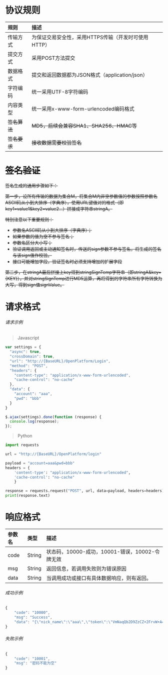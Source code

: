 # 协议规则

| 规则 | 描述 |
| :--- | :--- |
| 传输方式 | 为保证交易安全性，采用HTTPS传输（开发时可使用HTTP） |
| 提交方式 | 采用POST方法提交 |
| 数据格式 | 提交和返回数据都为JSON格式（application/json） |
| 字符编码 | 统一采用UTF-8字符编码 |
| 内容类型 | 统一采用x-www-form-urlencoded编码格式 |
| ~~签名算法~~ | ~~MD5，后续会兼容SHA1、SHA256、HMAC等~~ |
| ~~签名要求~~ | ~~接收数据需要校验签名~~ |

# ~~签名验证~~

~~签名生成的通用步骤如下：~~

~~第一步，设所有传输的数据为集合M，将集合M内非空参数值的参数按照参数名ASCII码从小到大排序（字典序），使用URL键值对的格式（即key1=value1&key2=value2…）拼接成字符串stringA。~~

~~特别注意以下重要规则：~~

* ~~参数名ASCII码从小到大排序（字典序）；~~
* ~~如果参数的值为空不参与签名；~~
* ~~参数名区分大小写；~~
* ~~验证调用返回或主动通知签名时，传送的sign参数不参与签名，将生成的签名与该sign值作校验。~~
* ~~接口可能增加字段，验证签名时必须支持增加的扩展字段~~

~~第二步，在stringA最后拼接上key得到stringSignTemp字符串（即stringA&key={KEY}），并对stringSignTemp进行MD5运算，再将得到的字符串所有字符转换为大写，得到sign值signValue。~~

# 请求格式

###### 请求示例

> Javascript

```js
var settings = {
  "async": true,
  "crossDomain": true,
  "url": "http://{BaseURL}/OpenPlatform/Login",
  "method": "POST",
  "headers": {
    "content-type": "application/x-www-form-urlencoded",
    "cache-control": "no-cache"
  },
  "data": {
    "account": "aaa",
    "pwd": "bbb"
  }
}

$.ajax(settings).done(function (response) {
  console.log(response);
});
```

> Python

```py
import requests

url = "http://{BaseURL}/OpenPlatform/login"

payload = "account=aaa&pwd=bbb"
headers = {
    'content-type': "application/x-www-form-urlencoded",
    'cache-control': "no-cache"
    }

response = requests.request("POST", url, data=payload, headers=headers)
print(response.text)
```

# 响应格式

| 参数名 | 类型 | 描述 |
| :--- | :--- | :--- |
| code | String | 状态码，10000-成功，10001-错误，10002-令牌无效 |
| msg | String | 返回信息，若调用失败则为错误原因 |
| data | String | 当调用成功或接口有具体数据响应，则有返回。 |

###### 成功示例

```js
{
    "code": "10000",
    "msg": "Success",
    "data": "{\"nick_name\":\"aaa\",\"token\":\"VmNaqQb2D9ZzCZ+2FrvW+A==\"}"
}
```

###### 失败示例

```js
{
    "code": "10001",
    "msg": "密码不能为空"
}
```




